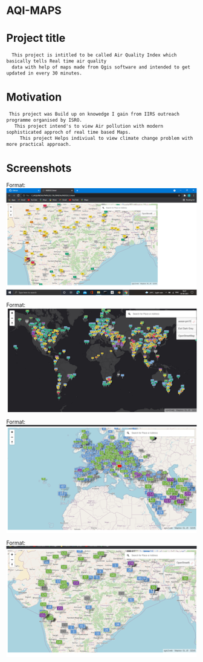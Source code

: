 # AQI-MAPS

  # Project title 
  
      This project is intitled to be called Air Quality Index which basically tells Real time air quality
      data with help of maps made from Qgis software and intended to get updated in every 30 minutes.
      
 # Motivation 
     This project was Build up on knowedge I gain from IIRS outreach programme organised by ISRO.
       This project intend's to view Air pollution with modern sophisticated approch of real time based Maps.
         This project Helps indiviual to view climate change problem with more practical approach.
 
 
 # Screenshots 
      
      
Format: ![INDEX-2.5](https://github.com/Gitesh445/AQI-MAPS/blob/main/Screenshot%20(29).png)
       
 
Format: ![INDEX-2.5](https://github.com/Gitesh445/AQI-MAPS/blob/main/Screenshot%20(36).png)
 
 
      
Format: ![INDEX-2.5](https://github.com/Gitesh445/AQI-MAPS/blob/main/Screenshot%20(34).png)


Format: ![INDEX-2.5](https://github.com/Gitesh445/AQI-MAPS/blob/main/Screenshot%20(31).png)
